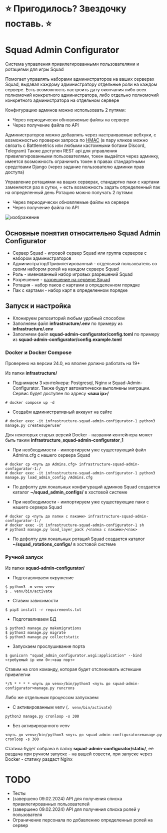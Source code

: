 # **⭐ Пригодилось? Звездочку поставь. ⭐**

# Squad Admin Configurator

Система управления привилегированными пользователями и ротациями для игры Squad

Помогает управлять наборами администраторов на ваших серверах Squad, выдавая каждому администратору отдельные роли на каждом сервере.
Есть возможность настроить дату окончания либо всех полномочий конкретного администратора, либо отдельно полномочий конкретного администратора на отдельном сервере

Конфигурацию админов можно использовать 2 путями:
- Через периодически обновляемые файлы на сервере
- Через получение файла по API

Администраторов можно добавлять через настраиваемые вебхуки, с возможностью проверки запроса по [HMAC](https://ru.wikipedia.org/wiki/HMAC) (в пару кликов можно связать с Battlemetrics или любыми кастомными ботами Discord, Telegram)
Также доступен REST api для управления привилегированными пользователями, токен выдаётся через админку, имеется возможность ограничить токен в правах стандартными средствами Django (через задание пользователю админки прав доступа)

Управление ротациями на ваших серверах, стандартно паки с картами заменяются раз в сутки, + есть возможность задать определенный пак на определенный день
Ротацию можно получать 2 путями:
- Через периодически обновляемые файлы на сервере
- Через получение файла по API

![изображение](https://github.com/ar1ocker/Squad-Admin-Configurator/assets/109543340/70d4fbcc-0ada-45d6-b9f4-13de902a1412)

## Основные понятия относительно Squad Admin Configurator

- Сервер Squad - игровой сервер Squad или группа серверов с набором администраторов
- Администратор/Привилегированный - отдельный пользователь со своим набором ролей на каждом сервере Squad
- Роль - именованный набор игровых разрешений Squad
- Разрешение - [разрешение на сервере Squad](https://squad.fandom.com/wiki/Server_Administration)
- Ротация - набор паков с картами в определенном порядке
- Пак с картами - набор карт в определенном порядке

## Запуск и настройка

- Клонируем репозиторий любым удобный способом
- Заполняем файл **infrastructure/.env** по примеру из **infrastructure/.env**
- Заполняем файл **squad-admin-configurator/config.toml** по примеру из **squad-admin-configurator/config.example.toml**

### Docker и Docker Compose

Проверено на версии 24.0, но вполне должно работать на 19+

Из папки **infrastructure/**

- Поднимаем 3 контейнера: Postgresql, Nginx и Squad-Admin-Configurator. Также будут автоматически выполнены миграции. Сервис будет доступен по адресу **<ваш ip>/**
```
# docker compose up -d
```

- Создаём административный аккаунт на сайте
```
# docker exec -it infrastructure-squad-admin-configurator-1 python3 manage.py createsuperuser
```
Для некоторых старых версий Docker - названии контейнера может быть таким **infrastructure_squad-admin-configurator_1**

- При необходимости - импортируем уже существующий файл Admins.cfg с нашего сервера Squad
```
# docker cp <путь до Admins.cfg> infrastructure-squad-admin-configurator-1:/
# docker exec -it infrastructure-squad-admin-configurator-1 python3 manage.py load_admin_config /Admins.cfg
```

- По дефолту для локальных конфигураций админов Squad создается каталог **~/squad_admin_configs/** в хостовой системе

- При необходимости - импортируем уже существующие паки с нашего сервера Squad
```
# docker cp <путь до папки с паками> infrastructure-squad-admin-configurator-1:/
# docker exec -it infrastructure-squad-admin-configurator-1 sh
# python3 manage.py load_layer_pack /<папка с паками>/<пак>
```

- По дефолту для локальных ротаций Squad создается каталог **~/squad_rotations_configs/** в хостовой системе

### Ручной запуск

Из папки **squad-admin-configurator/**

- Подготавливаем окружение
```
$ python3 -m venv venv
$ . venv/bin/activate
```

- Ставим зависимости
```
$ pip3 install -r requirements.txt
```

- Подготавливаем БД
```
$ python3 manage.py makemigrations
$ python3 manage.py migrate
$ python3 manage.py collectstatic
```

- Запускаем прослушивание порта
``` 
$ gunicorn "squad_admin_configurator.wsgi:application" --bind <требуемый ip или 0>:<ваш порт>
```

Ставим на cron команду, которая будет отслеживать истекшие привилегии

```
*/5 * * * * <путь до venv>/bin/python3 <путь до squad-admin-configurator>manage.py runcrons 
```

Либо же отдельным процессом запускаем:

- С активированным venv (`. venv/bin/activate`)
```
python3 manage.py cronloop -s 300 
```

- Без активированного venv
```
<путь до venv>/bin/python3 <путь до squad-admin-configurator>manage.py cronloop -s 300
```

Статика будет собрана в папку **squad-admin-configurator/static/**, её раздача при ручном запуске - на вашей совести, при запуске через Docker - статику раздаст Nginx

# TODO

- Тесты
- (завершено 09.02.2024) API для получения списка привилегированных пользователей
- (завершено 09.02.2024) API для получения списка ролей у пользователя
- Ограничение персонала по добавлению определенных ролей на сервер 
